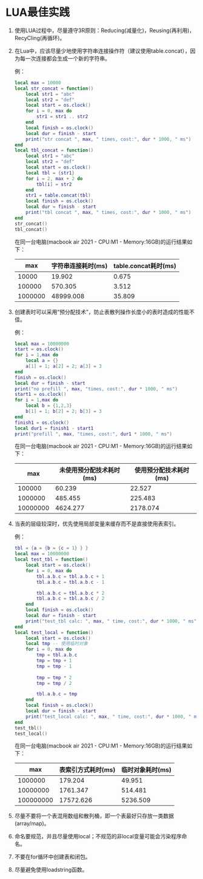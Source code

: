 # LUA最佳实践

1. 使用LUA过程中，尽量遵守3R原则：Reducing(减量化)，Reusing(再利用)，RecyCling(再循环)。

2. 在Lua中，应该尽量少地使用字符串连接操作符（建议使用table.concat），因为每一次连接都会生成一个新的字符串。

   例：

   ```lua
   local max = 10000
   local str_concat = function()
       local str1 = "abc"
       local str2 = "def"
       local start = os.clock()
       for i = 0, max do
           str1 = str1 .. str2
       end
       local finish = os.clock()
       local dur = finish - start
       print("str concat ", max, " times, cost:", dur * 1000, " ms")
   end
   local tbl_concat = function()
       local str1 = "abc"
       local str2 = "def"
       local start = os.clock()
       local tbl = {str1}
       for i = 2, max + 2 do
           tbl[i] = str2
       end
       str1 = table.concat(tbl)
       local finish = os.clock()
       local dur = finish - start
       print("tbl concat ", max, " times, cost:", dur * 1000, " ms")
   end
   str_concat()
   tbl_concat()
   ```

   在同一台电脑(macbook air 2021 - CPU:M1 - Memory:16GB)的运行结果如下：
   
   | max     | 字符串连接耗时(ms) | table.concat耗时(ms) |
   | ------- | ------------------ | -------------------- |
   | 10000   | 19.902             | 0.675                |
   | 100000  | 570.305            | 3.512                |
   | 1000000 | 48999.008          | 35.809               |

3. 创建表时可以采用“预分配技术”，防止表散列操作长度小的表时造成的性能不佳。

   例：

   ```lua
   local max = 10000000
   start = os.clock()
   for i = 1,max do
       local a = {}
       a[1] = 1; a[2] = 2; a[3] = 3
   end
   finish = os.clock()
   local dur = finish - start
   print("no prefill ", max, "times, cost:", dur * 1000, " ms")
   start1 = os.clock()
   for i = 1,max do
       local b = {1,2,3}
       b[1] = 1; b[2] = 2; b[3] = 3
   end
   finish1 = os.clock()
   local dur1 = finish1 - start1
   print("prefill ", max, "times, cost:", dur1 * 1000, " ms")
   ```

   在同一台电脑(macbook air 2021 - CPU:M1 - Memory:16GB)的运行结果如下：

   | max      | 未使用预分配技术耗时(ms) | 使用预分配技术耗时(ms) |
   | -------- | ------------------------ | ---------------------- |
   | 100000   | 60.239                   | 22.527                 |
   | 1000000  | 485.455                  | 225.483                |
   | 10000000 | 4624.277                 | 2178.074               |

6. 当表的层级较深时，优先使用局部变量来缓存而不是直接使用表索引。

   例：

   ```lua
   tbl = {a = {b = {c = 1} } }
   local max = 10000000
   local test_tbl = function()
       local start = os.clock()
       for i = 0, max do 
           tbl.a.b.c = tbl.a.b.c + 1
           tbl.a.b.c = tbl.a.b.c - 1
   
           tbl.a.b.c = tbl.a.b.c * 2
           tbl.a.b.c = tbl.a.b.c / 2
       end
       local finish = os.clock()
       local dur = finish - start
       print("test_tbl calc: ", max, " time, cost:", dur * 1000, " ms")
   end
   local test_local = function()
       local start = os.clock()
       local tmp -- 使用临时对象
       for i = 0, max do
           tmp = tbl.a.b.c
           tmp = tmp + 1
           tmp = tmp - 1
           
           tmp = tmp * 2
           tmp = tmp / 2
   
           tbl.a.b.c = tmp
       end
       local finish = os.clock()
       local dur = finish - start
       print("test_local calc: ", max, " time, cost:", dur * 1000, " ms")
   end
   test_tbl()
   test_local()
   ```

   在同一台电脑(macbook air 2021 - CPU:M1 - Memory:16GB)的运行结果如下：

   | max       | 表索引方式耗时(ms) | 临时对象耗时(ms) |
   | --------- | ------------------ | ---------------- |
   | 1000000   | 179.204            | 49.951           |
   | 10000000  | 1761.347           | 514.481          |
   | 100000000 | 17572.626          | 5236.509         |

7. 尽量不要将一个表混用数组和散列桶，即一个表最好只存放一类数据(array/map)。

6. 命名要规范，并且尽量使用local；不规范的非local变量可能会污染程序命名。

7. 不要在for循环中创建表和闭包。

8. 尽量避免使用loadstring函数。

    

